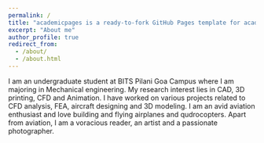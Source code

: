 ```yaml
---
permalink: /
title: "academicpages is a ready-to-fork GitHub Pages template for academic personal websites"
excerpt: "About me"
author_profile: true
redirect_from: 
  - /about/
  - /about.html
---
```


I am an undergraduate student at BITS Pilani Goa Campus
where I am majoring in Mechanical engineering. My research
interest lies in CAD, 3D printing, CFD and Animation. I have
worked on various projects related to CFD analysis, FEA,
aircraft designing and 3D modeling.
I am an avid aviation enthusiast and love building and flying
airplanes and qudrocopters. Apart from aviation, I am a
voracious reader, an artist and a passionate photographer.
